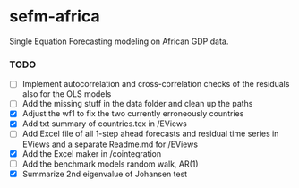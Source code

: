 # sefm-africa
Single Equation Forecasting modeling on African GDP data.

### TODO

- [ ] Implement autocorrelation and cross-correlation checks of the residuals also for the OLS models
- [ ] Add the missing stuff in the data folder and clean up the paths
- [x] Adjust the wf1 to fix the two currently erroneously countries
- [x] Add txt summary of countries.tex in /EViews
- [ ] Add Excel file of all 1-step ahead forecasts and residual time series in EViews and a separate Readme.md for /EViews
- [x] Add the Excel maker in /cointegration
- [ ] Add the benchmark models random walk, AR(1)
- [x] Summarize 2nd eigenvalue of Johansen test